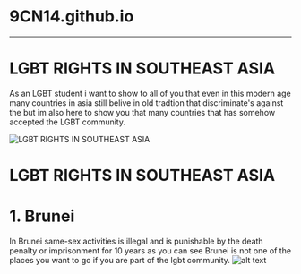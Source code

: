  # **9CN14.github.io**
--------------------
# LGBT RIGHTS IN SOUTHEAST ASIA
As an LGBT student i want to show to all of you that even in this modern age many countries in asia still belive in old tradtion that discriminate's against the but im also here to show you that many countries that has somehow accepted the LGBT community.

![LGBT RIGHTS IN SOUTHEAST ASIA](https://theaseanpost.com/sites/default/files/19783.jpg)

# LGBT RIGHTS IN SOUTHEAST ASIA

# 1. Brunei
In Brunei same-sex activities is illegal and is punishable by the death penalty or imprisonment for 10 years as you can see Brunei is not one of the places you want to go if you are part of the lgbt community.
![alt text](https://upload.wikimedia.org/wikipedia/commons/9/9c/Flag_of_Brunei.svg)
